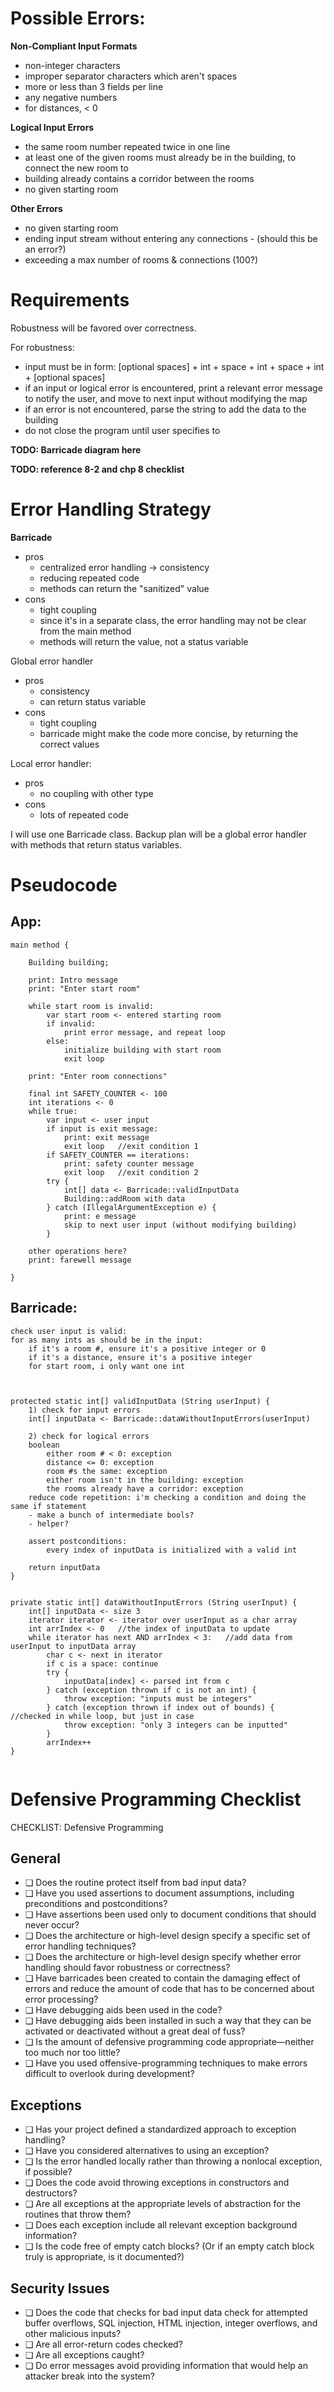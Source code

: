 # Possible Errors:
**Non-Compliant Input Formats**
- non-integer characters
- improper separator characters which aren't spaces
- more or less than 3 fields per line
- any negative numbers
- for distances, < 0
 
**Logical Input Errors**
- the same room number repeated twice in one line
- at least one of the given rooms must already be in the building, to connect the new room to 
- building already contains a corridor between the rooms
- no given starting room

**Other Errors**
- no given starting room
- ending input stream without entering any connections - (should this be an error?)
- exceeding a max number of rooms & connections (100?)

# Requirements
Robustness will be favored over correctness.

For robustness:
- input must be in form: [optional spaces] + int + space + int + space + int + [optional spaces]
- if an input or logical error is encountered, print a relevant error message to notify the user, and move to next input without modifying the map
- if an error is not encountered, parse the string to add the data to the building
- do not close the program until user specifies to

**TODO: Barricade diagram here**



**TODO: reference 8-2 and chp 8 checklist**


# Error Handling Strategy

**Barricade** 
- pros
	- centralized error handling -> consistency
	- reducing repeated code
	- methods can return the "sanitized" value
- cons
	- tight coupling
	- since it's in a separate class, the error handling may not be clear from the main method
	- methods will return the value, not a status variable

Global error handler
- pros
	- consistency
	- can return status variable
- cons
	- tight coupling
	- barricade might make the code more concise, by returning the correct values

Local error handler:
- pros
	- no coupling with other type
- cons
	- lots of repeated code

I will use one Barricade class. Backup plan will be a global error handler with methods that return status variables.

# Pseudocode

## App:
```
main method {

	Building building;

	print: Intro message
	print: "Enter start room"

	while start room is invalid:
		var start room <- entered starting room
		if invalid: 
			print error message, and repeat loop
		else: 
			initialize building with start room
			exit loop

	print: "Enter room connections"

	final int SAFETY_COUNTER <- 100
	int iterations <- 0
	while true:
		var input <- user input
		if input is exit message: 
			print: exit message
			exit loop 	//exit condition 1
		if SAFETY_COUNTER == iterations:
			print: safety counter message
			exit loop	//exit condition 2
		try {
			int[] data <- Barricade::validInputData
			Building::addRoom with data
		} catch (IllegalArgumentException e) {
			print: e message
			skip to next user input (without modifying building)
		}
		
	other operations here?
	print: farewell message

}
```

## Barricade:

```
check user input is valid:
for as many ints as should be in the input:
	if it's a room #, ensure it's a positive integer or 0
	if it's a distance, ensure it's a positive integer
	for start room, i only want one int



protected static int[] validInputData (String userInput) {
	1) check for input errors
	int[] inputData <- Barricade::dataWithoutInputErrors(userInput) 
	
	2) check for logical errors
	boolean 
		either room # < 0: exception
		distance <= 0: exception
		room #s the same: exception
		either room isn't in the building: exception
		the rooms already have a corridor: exception
	reduce code repetition: i'm checking a condition and doing the same if statement
	- make a bunch of intermediate bools?
	- helper?

	assert postconditions:
		every index of inputData is initialized with a valid int
		
	return inputData
}
		

private static int[] dataWithoutInputErrors (String userInput) {
	int[] inputData <- size 3
	iterator iterator <- iterator over userInput as a char array
	int arrIndex <- 0	//the index of inputData to update
	while iterator has next AND arrIndex < 3:	//add data from userInput to inputData array
		char c <- next in iterator
		if c is a space: continue
		try {
			inputData[index] <- parsed int from c
		} catch (exception thrown if c is not an int) {
			throw exception: "inputs must be integers"
		} catch (exception thrown if index out of bounds) {		//checked in while loop, but just in case
			throw exception: "only 3 integers can be inputted"
		}
		arrIndex++
}


```

# Defensive Programming Checklist

CHECKLIST: Defensive Programming 
## General 
- ❑ Does the routine protect itself from bad input data? 
- ❑ Have you used assertions to document assumptions, including preconditions and postconditions? 
- ❑ Have assertions been used only to document conditions that should never occur? 
- ❑ Does the architecture or high-level design specify a specific set of error handling techniques? 
- ❑ Does the architecture or high-level design specify whether error handling should favor robustness or correctness? 
- ❑ Have barricades been created to contain the damaging effect of errors and reduce the amount of code that has to be concerned about error processing? 
- ❑ Have debugging aids been used in the code? 
- ❑ Have debugging aids been installed in such a way that they can be activated or deactivated without a great deal of fuss? 
- ❑ Is the amount of defensive programming code appropriate—neither too much nor too little? 
- ❑ Have you used offensive-programming techniques to make errors difficult to overlook during development? 

## Exceptions 
- ❑ Has your project defined a standardized approach to exception handling? 
- ❑ Have you considered alternatives to using an exception? 
- ❑ Is the error handled locally rather than throwing a nonlocal exception, if possible? 
- ❑ Does the code avoid throwing exceptions in constructors and destructors? 
- ❑ Are all exceptions at the appropriate levels of abstraction for the routines that throw them? 
- ❑ Does each exception include all relevant exception background information? 
- ❑ Is the code free of empty catch blocks? (Or if an empty catch block truly is appropriate, is it documented?) 

## Security Issues 
- ❑ Does the code that checks for bad input data check for attempted buffer overflows, SQL injection, HTML injection, integer overflows, and other malicious inputs? 
- ❑ Are all error-return codes checked?
- ❑ Are all exceptions caught? 
- ❑ Do error messages avoid providing information that would help an attacker break into the system?
<!--stackedit_data:
eyJoaXN0b3J5IjpbLTEyNTE3NDE2MDMsOTQ5MjA3MDcyLDQ3ND
cyNjY0LDEzOTYyMjI5ODcsLTM3OTAxMzgzMywxMzI3OTY0Njkx
LDY5MTY2MTQ2MywtNjUyMDk2NTQ5LC02NTY3OTI5MjYsLTQzMT
k4NjQsLTUxNTk4NzI2NSwxODQ2NTQzODQzLDIwNzc1NzIyNDQs
LTE3MTg0OTkwMDUsMTM0NTQxMjUzMl19
-->